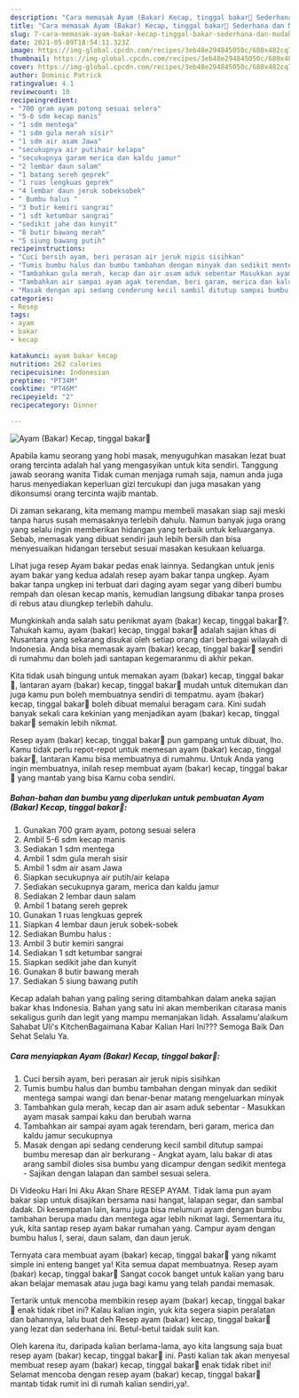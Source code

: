 ```yaml
---
description: "Cara memasak Ayam (Bakar) Kecap, tinggal bakar🤗 Sederhana dan Mudah Dibuat"
title: "Cara memasak Ayam (Bakar) Kecap, tinggal bakar🤗 Sederhana dan Mudah Dibuat"
slug: 7-cara-memasak-ayam-bakar-kecap-tinggal-bakar-sederhana-dan-mudah-dibuat
date: 2021-05-09T18:54:11.323Z
image: https://img-global.cpcdn.com/recipes/3eb48e294845050c/680x482cq70/ayam-bakar-kecap-tinggal-bakar🤗-foto-resep-utama.jpg
thumbnail: https://img-global.cpcdn.com/recipes/3eb48e294845050c/680x482cq70/ayam-bakar-kecap-tinggal-bakar🤗-foto-resep-utama.jpg
cover: https://img-global.cpcdn.com/recipes/3eb48e294845050c/680x482cq70/ayam-bakar-kecap-tinggal-bakar🤗-foto-resep-utama.jpg
author: Dominic Patrick
ratingvalue: 4.1
reviewcount: 10
recipeingredient:
- "700 gram ayam potong sesuai selera"
- "5-6 sdm kecap manis"
- "1 sdm mentega"
- "1 sdm gula merah sisir"
- "1 sdm air asam Jawa"
- "secukupnya air putihair kelapa"
- "secukupnya garam merica dan kaldu jamur"
- "2 lembar daun salam"
- "1 batang sereh geprek"
- "1 ruas lengkuas geprek"
- "4 lembar daun jeruk sobeksobek"
- " Bumbu halus "
- "3 butir kemiri sangrai"
- "1 sdt ketumbar sangrai"
- "sedikit jahe dan kunyit"
- "8 butir bawang merah"
- "5 siung bawang putih"
recipeinstructions:
- "Cuci bersih ayam, beri perasan air jeruk nipis sisihkan"
- "Tumis bumbu halus dan bumbu tambahan dengan minyak dan sedikit mentega sampai wangi dan benar-benar matang mengeluarkan minyak"
- "Tambahkan gula merah, kecap dan air asam aduk sebentar Masukkan ayam masak sampai kaku dan berubah warna"
- "Tambahkan air sampai ayam agak terendam, beri garam, merica dan kaldu jamur secukupnya"
- "Masak dengan api sedang cenderung kecil sambil ditutup sampai bumbu meresap dan air berkurang Angkat ayam, lalu bakar di atas arang sambil dioles sisa bumbu yang dicampur dengan sedikit mentega Sajikan dengan lalapan dan sambel sesuai selera."
categories:
- Resep
tags:
- ayam
- bakar
- kecap

katakunci: ayam bakar kecap 
nutrition: 262 calories
recipecuisine: Indonesian
preptime: "PT34M"
cooktime: "PT46M"
recipeyield: "2"
recipecategory: Dinner

---
```



![Ayam (Bakar) Kecap, tinggal bakar🤗](https://img-global.cpcdn.com/recipes/3eb48e294845050c/680x482cq70/ayam-bakar-kecap-tinggal-bakar🤗-foto-resep-utama.jpg)

Apabila kamu seorang yang hobi masak, menyuguhkan masakan lezat buat orang tercinta adalah hal yang mengasyikan untuk kita sendiri. Tanggung jawab seorang  wanita Tidak cuman menjaga rumah saja, namun anda juga harus menyediakan keperluan gizi tercukupi dan juga masakan yang dikonsumsi orang tercinta wajib mantab.

Di zaman  sekarang, kita memang mampu membeli masakan siap saji meski tanpa harus susah memasaknya terlebih dahulu. Namun banyak juga orang yang selalu ingin memberikan hidangan yang terbaik untuk keluarganya. Sebab, memasak yang dibuat sendiri jauh lebih bersih dan bisa menyesuaikan hidangan tersebut sesuai masakan kesukaan keluarga. 

Lihat juga resep Ayam bakar pedas enak lainnya. Sedangkan untuk jenis ayam bakar yang kedua adalah resep ayam bakar tanpa ungkep. Ayam bakar tanpa ungkep ini terbuat dari daging ayam segar yang diberi bumbu rempah dan olesan kecap manis, kemudian langsung dibakar tanpa proses di rebus atau diungkep terlebih dahulu.

Mungkinkah anda salah satu penikmat ayam (bakar) kecap, tinggal bakar🤗?. Tahukah kamu, ayam (bakar) kecap, tinggal bakar🤗 adalah sajian khas di Nusantara yang sekarang disukai oleh setiap orang dari berbagai wilayah di Indonesia. Anda bisa memasak ayam (bakar) kecap, tinggal bakar🤗 sendiri di rumahmu dan boleh jadi santapan kegemaranmu di akhir pekan.

Kita tidak usah bingung untuk memakan ayam (bakar) kecap, tinggal bakar🤗, lantaran ayam (bakar) kecap, tinggal bakar🤗 mudah untuk ditemukan dan juga kamu pun boleh membuatnya sendiri di tempatmu. ayam (bakar) kecap, tinggal bakar🤗 boleh dibuat memalui beragam cara. Kini sudah banyak sekali cara kekinian yang menjadikan ayam (bakar) kecap, tinggal bakar🤗 semakin lebih nikmat.

Resep ayam (bakar) kecap, tinggal bakar🤗 pun gampang untuk dibuat, lho. Kamu tidak perlu repot-repot untuk memesan ayam (bakar) kecap, tinggal bakar🤗, lantaran Kamu bisa membuatnya di rumahmu. Untuk Anda yang ingin membuatnya, inilah resep membuat ayam (bakar) kecap, tinggal bakar🤗 yang mantab yang bisa Kamu coba sendiri.

<!--inarticleads1-->

##### Bahan-bahan dan bumbu yang diperlukan untuk pembuatan Ayam (Bakar) Kecap, tinggal bakar🤗:

1. Gunakan 700 gram ayam, potong sesuai selera
1. Ambil 5-6 sdm kecap manis
1. Sediakan 1 sdm mentega
1. Ambil 1 sdm gula merah sisir
1. Ambil 1 sdm air asam Jawa
1. Siapkan secukupnya air putih/air kelapa
1. Sediakan secukupnya garam, merica dan kaldu jamur
1. Sediakan 2 lembar daun salam
1. Ambil 1 batang sereh geprek
1. Gunakan 1 ruas lengkuas geprek
1. Siapkan 4 lembar daun jeruk sobek-sobek
1. Sediakan  Bumbu halus :
1. Ambil 3 butir kemiri sangrai
1. Sediakan 1 sdt ketumbar sangrai
1. Siapkan sedikit jahe dan kunyit
1. Gunakan 8 butir bawang merah
1. Sediakan 5 siung bawang putih


Kecap adalah bahan yang paling sering ditambahkan dalam aneka sajian bakar khas Indonesia. Bahan yang satu ini akan memberikan citarasa manis sekaligus gurih dan legit yang mampu memanjakan lidah. Assalamu&#39;alaikum Sahabat Uli&#39;s KitchenBagaimana Kabar Kalian Hari Ini??? Semoga Baik Dan Sehat Selalu Ya. 

<!--inarticleads2-->

##### Cara menyiapkan Ayam (Bakar) Kecap, tinggal bakar🤗:

1. Cuci bersih ayam, beri perasan air jeruk nipis sisihkan
1. Tumis bumbu halus dan bumbu tambahan dengan minyak dan sedikit mentega sampai wangi dan benar-benar matang mengeluarkan minyak
1. Tambahkan gula merah, kecap dan air asam aduk sebentar - Masukkan ayam masak sampai kaku dan berubah warna
1. Tambahkan air sampai ayam agak terendam, beri garam, merica dan kaldu jamur secukupnya
1. Masak dengan api sedang cenderung kecil sambil ditutup sampai bumbu meresap dan air berkurang - Angkat ayam, lalu bakar di atas arang sambil dioles sisa bumbu yang dicampur dengan sedikit mentega - Sajikan dengan lalapan dan sambel sesuai selera.


Di Videoku Hari Ini Aku Akan Share RESEP AYAM. Tidak lama pun ayam bakar siap untuk disajikan bersama nasi hangat, lalapan segar, dan sambal dadak. Di kesempatan lain, kamu juga bisa melumuri ayam dengan bumbu tambahan berupa madu dan mentega agar lebih nikmat lagi. Sementara itu, yuk, kita santap resep ayam bakar rumahan yang. Campur ayam dengan bumbu halus I, serai, daun salam, dan daun jeruk. 

Ternyata cara membuat ayam (bakar) kecap, tinggal bakar🤗 yang nikamt simple ini enteng banget ya! Kita semua dapat membuatnya. Resep ayam (bakar) kecap, tinggal bakar🤗 Sangat cocok banget untuk kalian yang baru akan belajar memasak atau juga bagi kamu yang telah pandai memasak.

Tertarik untuk mencoba membikin resep ayam (bakar) kecap, tinggal bakar🤗 enak tidak ribet ini? Kalau kalian ingin, yuk kita segera siapin peralatan dan bahannya, lalu buat deh Resep ayam (bakar) kecap, tinggal bakar🤗 yang lezat dan sederhana ini. Betul-betul taidak sulit kan. 

Oleh karena itu, daripada kalian berlama-lama, ayo kita langsung saja buat resep ayam (bakar) kecap, tinggal bakar🤗 ini. Pasti kalian tak akan menyesal membuat resep ayam (bakar) kecap, tinggal bakar🤗 enak tidak ribet ini! Selamat mencoba dengan resep ayam (bakar) kecap, tinggal bakar🤗 mantab tidak rumit ini di rumah kalian sendiri,ya!.

